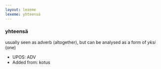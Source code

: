 ```yaml
---
layout: lexeme
lexeme: yhteensä
---
```


###  yhteensä

usually seen as adverb (altogether), but can be analysed as a form of *yksi* (one)
* UPOS:  ADV
* Added from:  kotus

